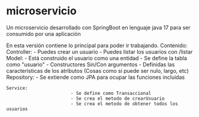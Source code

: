 # microservicio
Un microservicio desarrollado con SpringBoot en lenguaje java 17 para ser consumido por una aplicación

En esta versión contiene lo principal para poder ir trabajando.
Contenido:
 	Controller:
              - Puedes crear un usuario 
              - Puedes listar los usuarios con /listar
      	Model:
              - Está construido el usuario como una entidad
              - Se define la tabla como "usuario"
              - Constructores Sin/Con argumentos
              - Definidas las caracteristicas de los atributos (Cosas como si puede ser nulo, largo, etc)
	Repository:
							- Se extiende como JPA para ocupar las funciones incluidas

	Service:
 							- Se define como Transaccional 
							- Se crea el metodo de crearUsuario 
			 				- Se crea el metodo de obtener todos los usuarios
